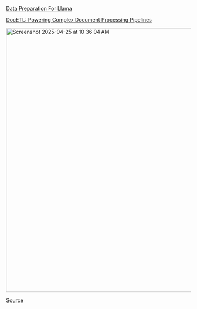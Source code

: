 [Data Preparation For Llama](https://www.tutorialspoint.com/llama/llama-data-preparation.htm)


[DocETL: Powering Complex Document Processing Pipelines](https://github.com/ucbepic/docetl)

<img width="722" alt="Screenshot 2025-04-25 at 10 36 04 AM" src="https://github.com/user-attachments/assets/4289a775-5be0-4072-b926-c2a692cefb19" />

[Source](https://zenn.dev/kun432/scraps/ebacc3bd71daec)
